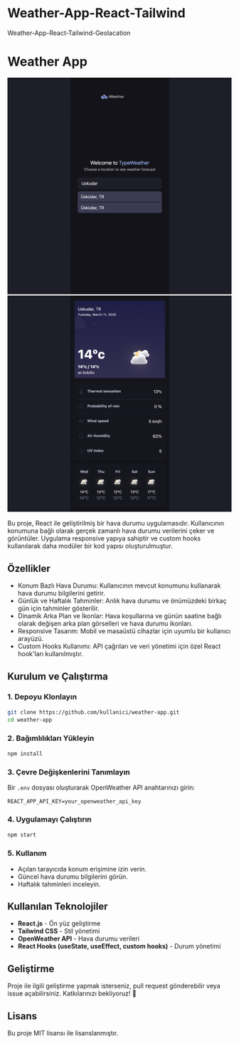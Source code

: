 
# Weather-App-React-Tailwind
Weather-App-React-Tailwind-Geolacation

# Weather App

![Aratma](./src/assets/search.png)
![Hava Durum Detayi](./src/assets/weatherDeatils.png)


Bu proje, React ile geliştirilmiş bir hava durumu uygulamasıdır. Kullanıcının konumuna bağlı olarak gerçek zamanlı hava durumu verilerini çeker ve görüntüler. Uygulama responsive yapıya sahiptir ve custom hooks kullanılarak daha modüler bir kod yapısı oluşturulmuştur.

## Özellikler

- Konum Bazlı Hava Durumu:  Kullanıcının mevcut konumunu kullanarak hava durumu bilgilerini getirir.
- Günlük ve Haftalık Tahminler: Anlık hava durumu ve önümüzdeki birkaç gün için tahminler gösterilir.
- Dinamik Arka Plan ve İkonlar: Hava koşullarına ve günün saatine bağlı olarak değişen arka plan görselleri ve hava durumu ikonları.
- Responsive Tasarım: Mobil ve masaüstü cihazlar için uyumlu bir kullanıcı arayüzü.
- Custom Hooks Kullanımı: API çağrıları ve veri yönetimi için özel React hook'ları kullanılmıştır.

## Kurulum ve Çalıştırma

### 1. Depoyu Klonlayın
```sh
git clone https://github.com/kullanici/weather-app.git
cd weather-app
```

### 2. Bağımlılıkları Yükleyin
```sh
npm install
```

### 3. Çevre Değişkenlerini Tanımlayın
Bir `.env` dosyası oluşturarak OpenWeather API anahtarınızı girin:
```env
REACT_APP_API_KEY=your_openweather_api_key
```

### 4. Uygulamayı Çalıştırın
```sh
npm start
```

### 5. Kullanım
- Açılan tarayıcıda konum erişimine izin verin.
- Güncel hava durumu bilgilerini görün.
- Haftalık tahminleri inceleyin.

## Kullanılan Teknolojiler
- **React.js** - Ön yüz geliştirme
- **Tailwind CSS** - Stil yönetimi
- **OpenWeather API** - Hava durumu verileri
- **React Hooks (useState, useEffect, custom hooks)** - Durum yönetimi

## Geliştirme
Proje ile ilgili geliştirme yapmak isterseniz, pull request gönderebilir veya issue açabilirsiniz. Katkılarınızı bekliyoruz! 🚀

## Lisans
Bu proje MIT lisansı ile lisanslanmıştır.

